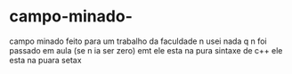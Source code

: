 # campo-minado-
campo minado feito para um trabalho da faculdade n usei nada q n foi passado em aula (se n ia ser zero) emt ele esta na pura sintaxe de c++ ele esta na puara setax
